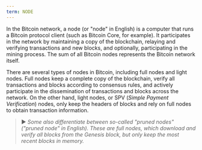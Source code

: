 ```yaml
---
term: NODE
---
```


In the Bitcoin network, a node (or "node" in English) is a computer that runs a Bitcoin protocol client (such as Bitcoin Core, for example). It participates in the network by maintaining a copy of the blockchain, relaying and verifying transactions and new blocks, and optionally, participating in the mining process. The sum of all Bitcoin nodes represents the Bitcoin network itself.

There are several types of nodes in Bitcoin, including full nodes and light nodes. Full nodes keep a complete copy of the blockchain, verify all transactions and blocks according to consensus rules, and actively participate in the dissemination of transactions and blocks across the network. On the other hand, light nodes, or SPV (*Simple Payment Verification*) nodes, only keep the headers of blocks and rely on full nodes to obtain transaction information.

> ► *Some also differentiate between so-called "pruned nodes" ("pruned node" in English). These are full nodes, which download and verify all blocks from the Genesis block, but only keep the most recent blocks in memory.*